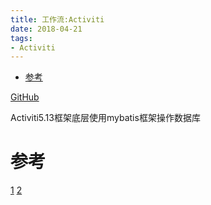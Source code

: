 ```yaml
---
title: 工作流:Activiti
date: 2018-04-21
tags:
- Activiti
---
```


<!-- TOC -->

- [参考](#参考)

<!-- /TOC -->

[GitHub](https://github.com/Activiti/Activiti)

Activiti5.13框架底层使用mybatis框架操作数据库

# 参考

[1](https://www.cnblogs.com/ginb/p/7624820.html)
[2](https://blog.csdn.net/m0_37327416/article/details/71743368)